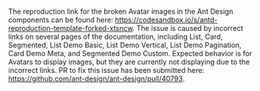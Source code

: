 The reproduction link for the broken Avatar images in the Ant Design components can be found here: <https://codesandbox.io/s/antd-reproduction-template-forked-xtsncw>. The issue is caused by incorrect links on several pages of the documentation, including List, Card, Segmented, List Demo Basic, List Demo Vertical, List Demo Pagination, Card Demo Meta, and Segmented Demo Custom. Expected behavior is for Avatars to display images, but they are currently not displaying due to the incorrect links. PR to fix this issue has been submitted here: <https://github.com/ant-design/ant-design/pull/40793>.
